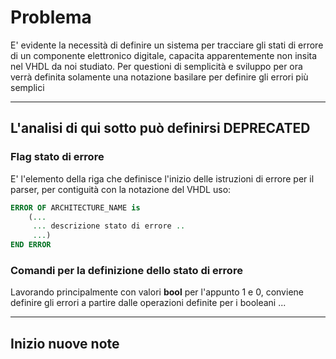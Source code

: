 # Problema

E' evidente la necessità di definire un sistema per tracciare gli stati di errore di un componente elettronico digitale, capacita apparentemente non insita nel VHDL da noi studiato. Per questioni di semplicità e sviluppo per ora verrà definita solamente una notazione basilare per definire gli errori più semplici

------

## L'analisi di qui sotto può definirsi DEPRECATED

### Flag stato di errore

E' l'elemento della riga che definisce l'inizio delle istruzioni di errore per il parser, per contiguità con la notazione del VHDL uso:

```VHDL
ERROR OF ARCHITECTURE_NAME is
    (...
     ... descrizione stato di errore ..
     ...)
END ERROR
```
### Comandi per la definizione dello stato di errore

Lavorando principalmente con valori **bool** per l'appunto 1 e 0, conviene definire gli errori a partire dalle operazioni definite per i booleani ...

------

## Inizio nuove note